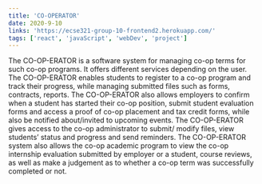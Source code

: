 ```yaml
---
title: 'CO-OPERATOR'
date: 2020-9-10
links: 'https://ecse321-group-10-frontend2.herokuapp.com/'
tags: ['react', 'javaScript', 'webDev', 'project']
---
```


The CO-OP-ERATOR is a software system for managing co-op terms for such co-op programs. It offers different services depending on the user. The CO-OP-ERATOR enables students to register to a co-op program and track their progress, while managing submitted files such as forms, contracts, reports. The CO-OP-ERATOR also allows employers to confirm when a student has started their co-op position, submit student evaluation forms and access a proof of co-op placement and tax credit forms, while also be notified about/invited to upcoming events. The CO-OP-ERATOR gives access to the co-op administrator to submit/ modify files, view students’ status and progress and send reminders. The CO-OP-ERATOR system also allows the co-op academic program to view the co-op internship evaluation submitted by employer or a student, course reviews, as well as make a judgement as to whether a co-op term was successfully completed or not.

